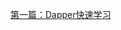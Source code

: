 ﻿[第一篇：Dapper快速学习 ](http://mp.weixin.qq.com/s?__biz=MzAwNTMxMzg1MA==&mid=2654067892&idx=2&sn=c04411c9dc3e7382774dfed686652a25&scene=21#wechat_redirect)


